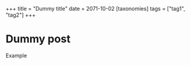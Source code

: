 +++
title = "Dummy title"
date = 2071-10-02
[taxonomies]
tags = ["tag1", "tag2"]
+++
# Dummy post

Example